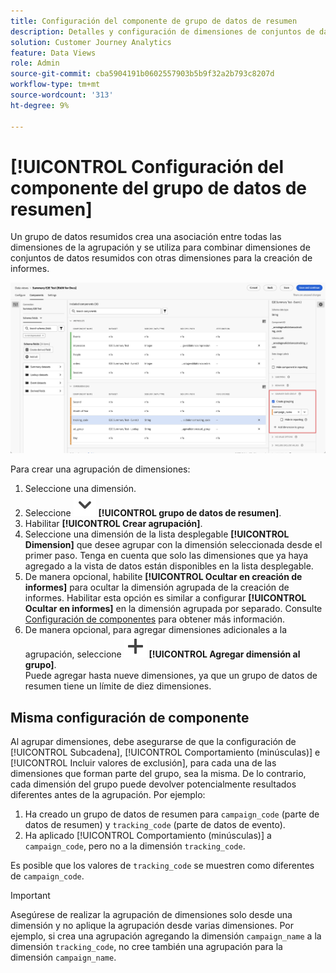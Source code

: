 ```yaml
---
title: Configuración del componente de grupo de datos de resumen
description: Detalles y configuración de dimensiones de conjuntos de datos para garantizar que puede informar correctamente sobre los datos de resumen.
solution: Customer Journey Analytics
feature: Data Views
role: Admin
source-git-commit: cba5904191b0602557903b5b9f32a2b793c8207d
workflow-type: tm+mt
source-wordcount: '313'
ht-degree: 9%

---
```


# [!UICONTROL Configuración del componente del grupo de datos de resumen]

Un grupo de datos resumidos crea una asociación entre todas las dimensiones de la agrupación y se utiliza para combinar dimensiones de conjuntos de datos resumidos con otras dimensiones para la creación de informes.

![Configuración del componente de grupo de datos de resumen](/help/data-views/assets/summary-data-group.png)

Para crear una agrupación de dimensiones:

1. Seleccione una dimensión.
1. Seleccione ![ChevronDown](/help/assets/icons/ChevronDown.svg) **[!UICONTROL grupo de datos de resumen]**.
1. Habilitar **[!UICONTROL Crear agrupación]**.
1. Seleccione una dimensión de la lista desplegable **[!UICONTROL Dimension]** que desee agrupar con la dimensión seleccionada desde el primer paso. Tenga en cuenta que solo las dimensiones que ya haya agregado a la vista de datos están disponibles en la lista desplegable.
1. De manera opcional, habilite **[!UICONTROL Ocultar en creación de informes]** para ocultar la dimensión agrupada de la creación de informes. Habilitar esta opción es similar a configurar **[!UICONTROL Ocultar en informes]** en la dimensión agrupada por separado. Consulte [Configuración de componentes](overview.md) para obtener más información.
1. De manera opcional, para agregar dimensiones adicionales a la agrupación, seleccione ![Agregar](/help/assets/icons/Add.svg) **[!UICONTROL Agregar dimensión al grupo]**.<br/>Puede agregar hasta nueve dimensiones, ya que un grupo de datos de resumen tiene un límite de diez dimensiones.

## Misma configuración de componente

Al agrupar dimensiones, debe asegurarse de que la configuración de [!UICONTROL Subcadena], [!UICONTROL Comportamiento (minúsculas)] e [!UICONTROL Incluir valores de exclusión], para cada una de las dimensiones que forman parte del grupo, sea la misma. De lo contrario, cada dimensión del grupo puede devolver potencialmente resultados diferentes antes de la agrupación.
Por ejemplo:

1. Ha creado un grupo de datos de resumen para `campaign_code` (parte de datos de resumen) y `tracking_code` (parte de datos de evento).
1. Ha aplicado [!UICONTROL Comportamiento (minúsculas)] a `campaign_code`, pero no a la dimensión `tracking_code`.

Es posible que los valores de `tracking_code` se muestren como diferentes de `campaign_code`.

>[!IMPORTANT]
>
>Asegúrese de realizar la agrupación de dimensiones solo desde una dimensión y no aplique la agrupación desde varias dimensiones. Por ejemplo, si crea una agrupación agregando la dimensión `campaign_name` a la dimensión `tracking_code`, no cree también una agrupación para la dimensión `campaign_name`.
>


